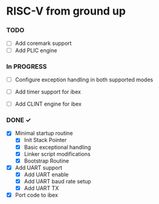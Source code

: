 # RISC-V from ground up 

### TODO
- [ ] Add coremark support
- [ ] Add PLIC engine

### In PROGRESS

- [ ] Configure exception handling in both supported modes
- [ ] Add timer support for ibex
- [ ] Add CLINT engine for ibex


### DONE ✓
 - [x] Minimal startup routine
   - [x] Init Stack Pointer
   - [x] Basic exceptional handling 
   - [x] Linker script modifications 
   - [x] Bootstrap Routine
- [x] Add UART support
    - [x] Add UART enable
    - [x] Add UART baud rate setup
    - [x] Add UART TX
- [x] Port code to ibex 
